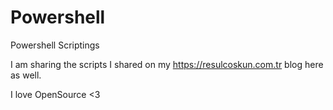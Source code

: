 # Powershell
Powershell Scriptings

I am sharing the scripts I shared on my https://resulcoskun.com.tr blog here as well.

I love OpenSource <3
